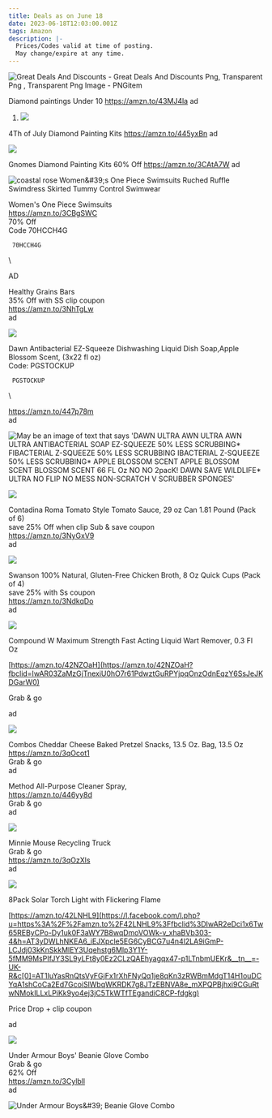 ```yaml
---
title: Deals as on June 18
date: 2023-06-18T12:03:00.001Z
tags: Amazon
description: |-
  Prices/Codes valid at time of posting.
  May change/expire at any time.
---
```

<!--StartFragment-->

![Great Deals And Discounts - Great Deals And Discounts Png, Transparent Png  , Transparent Png Image - PNGitem](https://www.pngitem.com/pimgs/m/22-221652_great-deals-and-discounts-great-deals-and-discounts.png)

<!--StartFragment-->

Diamond paintings Under 10 https://amzn.to/43MJ4la ad  

<!--StartFragment-->

1. ![](https://m.media-amazon.com/images/I/81tGdoHbP-L._AC_SL1500_.jpg)

4Th of July Diamond Painting Kits https://amzn.to/445yxBn ad



![](https://m.media-amazon.com/images/I/91UtA+wt-XL._AC_SL1500_.jpg)

Gnomes Diamond Painting Kits 60% Off <https://amzn.to/3CAtA7W> ad



![coastal rose Women\&#39;s One Piece Swimsuits Ruched Ruffle Swimdress Skirted Tummy Control Swimwear](https://m.media-amazon.com/images/I/71K+ilLcYNS._AC_UX569_.jpg)

Women's One Piece Swimsuits\
<https://amzn.to/3CBgSWC>\
70% Off\
Code 70HCCH4G 

<pre><code class="language-js" data-prismjs-copy="Click to Copy"> 70HCCH4G </code></pre>\
AD 



Healthy Grains Bars\
35% Off with SS clip coupon\
<https://amzn.to/3NhTgLw>\
ad

![](https://m.media-amazon.com/images/I/71PPnzRohTL._SL1080_.jpg)

<!--StartFragment-->

Dawn Antibacterial EZ-Squeeze Dishwashing Liquid Dish Soap,Apple Blossom Scent, (3x22 fl oz)\
Code: PGSTOCKUP 

<pre><code class="language-js" data-prismjs-copy="Click to Copy"> PGSTOCKUP </code></pre>\
<https://amzn.to/447p78m>\
ad

![May be an image of text that says 'DAWN ULTRA AWN ULTRA AWN ULTRA ANTIBACTERIAL SOAP EZ-SQUEEZE 50% LESS SCRUBBING\* FIBACTERIAL Z-SQUEEZE 50% LESS SCRUBBING IBACTERIAL Z-SQUEEZE 50% LESS SCRUBBING\* APPLE BLOSSOM SCENT APPLE BLOSSOM SCENT BLOSSOM SCENT 66 FL Oz NO NO 2pacK! DAWN SAVE WILDLIFE\* ULTRA NO FLIP NO MESS NON-SCRATCH V SCRUBBER SPONGES'](https://scontent.fccu31-1.fna.fbcdn.net/v/t39.30808-6/355099989_703992688404891_4359554847645344021_n.jpg?stp=dst-jpg_p180x540&_nc_cat=109&ccb=1-7&_nc_sid=730e14&_nc_ohc=pvPiRVO5N6AAX_kDitr&_nc_ht=scontent.fccu31-1.fna&oh=00_AfAFmlwv-l4jMfxCVQxicY5oA6k2mA9fTjBeCeu_oQ5wRA&oe=6494ABAE)



![](https://m.media-amazon.com/images/I/810dKUUNQFL._SL1500_.jpg)

<!--StartFragment-->

Contadina Roma Tomato Style Tomato Sauce, 29 oz Can 1.81 Pound (Pack of 6)\
save 25% Off when clip Sub & save coupon\
<https://amzn.to/3NyGxV9>\
ad

<!--StartFragment-->

![](https://m.media-amazon.com/images/I/81VsmYljGSL._SL1500_.jpg)

<!--StartFragment-->

Swanson 100% Natural, Gluten-Free Chicken Broth, 8 Oz Quick Cups (Pack of 4)\
save 25% with Ss coupon\
<https://amzn.to/3NdkqDo>\
ad

<!--StartFragment-->

![](https://m.media-amazon.com/images/I/71z7Hq9rgBL._AC_SL1500_.jpg)

Compound W Maximum Strength Fast Acting Liquid Wart Remover, 0.3 Fl Oz

[https://amzn.to/42NZOaH](https://amzn.to/42NZOaH?fbclid=IwAR03ZaMzGjTnexiU0hO7r61PdwztGuRPYjpqOnzOdnEqzY6SsJeJKDGarW0)

Grab & go

ad

<!--StartFragment-->

![](https://m.media-amazon.com/images/I/61OjGSG0neL._SL1000_.jpg)

Combos Cheddar Cheese Baked Pretzel Snacks, 13.5 Oz. Bag, 13.5 Oz\
<https://amzn.to/3qOcot1>\
Grab & go\
ad

Method All-Purpose Cleaner Spray,\
<https://amzn.to/446yy8d>\
Grab & go\
ad

![](https://m.media-amazon.com/images/I/71l68aAJ8QL._AC_SL1500_.jpg)

Minnie Mouse Recycling Truck\
Grab & go\
<https://amzn.to/3qOzXls>\
ad

![](https://m.media-amazon.com/images/I/41XUV8EmIQS._AC_.jpg)

<!--StartFragment-->

8Pack Solar Torch Light with Flickering Flame

[https://amzn.to/42LNHL9](https://l.facebook.com/l.php?u=https%3A%2F%2Famzn.to%2F42LNHL9%3Ffbclid%3DIwAR2eDci1x6Tw65REByCPo-Dy1uk0F3aWY7B8wqDmoVOWk-v_xhaBVb303-4&h=AT3yDWLhNKEA6_iEJXpcle5EG6CyBCG7u4n4l2LA9iGmP-LCJdj03kKnSkkMlEY3Uqehstg6Mlp3Y1Y-5fMM9MsPIfJY3SL9yLFt8y0Ez2CLzQAEhyagqx47-p1LTnbmUEKr&__tn__=-UK-R&c[0]=AT1IuYasRnQtsVyFGjFx1rXhFNyQq1je8qKn3zRWBmMdgT14H1ouDCYqA1shCoCa2Ed7GcoiSlWbqWKRDK7g8JTzEBNVA8e_mXPQPBjhxi9CGuRtwNMokILLxLPiKk9yo4ej3jC5TkWTfTEgandiC8CP-fdgkg)

Price Drop + clip coupon

ad

![](https://m.media-amazon.com/images/I/71yYLTAASbL._AC_SL1001_.jpg)

Under Armour Boys' Beanie Glove Combo\
Grab & go\
62% Off\
<https://amzn.to/3Cylbll>\
ad

![Under Armour Boys\&#39; Beanie Glove Combo](https://m.media-amazon.com/images/I/71w6j54zV9L._AC_UX679_.jpg)

<!--EndFragment-->